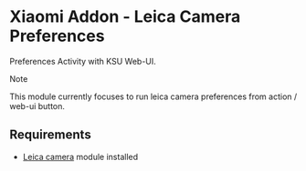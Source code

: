 # Xiaomi Addon - Leica Camera Preferences
Preferences Activity with KSU Web-UI.

> [!NOTE]
> This module currently focuses to run leica camera preferences from action / web-ui button.

## Requirements
- [Leica camera](https://devuploads.com/users/ItzDFPlyer) module installed

